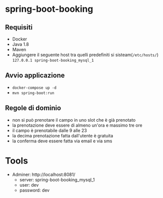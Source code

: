 # spring-boot-booking

## Requisiti

- Docker
- Java 1.8
- Maven
- Aggiungere il seguente host tra quelli predefiniti si sisteam(`/etc/hosts/`)
`127.0.0.1 spring-boot-booking_mysql_1`

## Avvio applicazione

- `docker-compose up -d`
- `mvn spring-boot:run`

## Regole di dominio

- non si può prenotare il campo in uno slot che è già prenotato
- la prenotazione deve essere di almeno un'ora e massimo tre ore
- il campo è prenotabile dalle 9 alle 23
- la decima prenotazione fatta dall'utente è gratuita
- la conferma deve essere fatta via email e via sms

# Tools

- Adminer: http://localhost:8081/
    - server: spring-boot-booking_mysql_1
    - user: dev
    - password: dev
